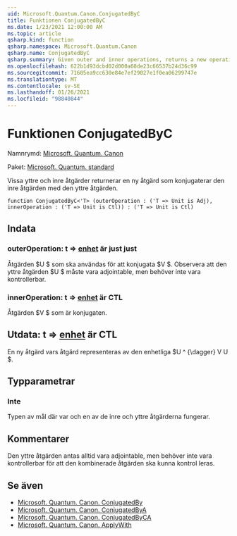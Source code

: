 ```yaml
---
uid: Microsoft.Quantum.Canon.ConjugatedByC
title: Funktionen ConjugatedByC
ms.date: 1/23/2021 12:00:00 AM
ms.topic: article
qsharp.kind: function
qsharp.namespace: Microsoft.Quantum.Canon
qsharp.name: ConjugatedByC
qsharp.summary: Given outer and inner operations, returns a new operation that conjugates the inner operation by the outer operation.
ms.openlocfilehash: 622b1d93dcbd02d000a68de23c66537b24d36c99
ms.sourcegitcommit: 71605ea9cc630e84e7ef29027e1f0ea06299747e
ms.translationtype: MT
ms.contentlocale: sv-SE
ms.lasthandoff: 01/26/2021
ms.locfileid: "98840844"
---
```

# <a name="conjugatedbyc-function"></a>Funktionen ConjugatedByC

Namnrymd: [Microsoft. Quantum. Canon](xref:Microsoft.Quantum.Canon)

Paket: [Microsoft. Quantum. standard](https://nuget.org/packages/Microsoft.Quantum.Standard)


Vissa yttre och inre åtgärder returnerar en ny åtgärd som konjugaterar den inre åtgärden med den yttre åtgärden.

```qsharp
function ConjugatedByC<'T> (outerOperation : ('T => Unit is Adj), innerOperation : ('T => Unit is Ctl)) : ('T => Unit is Ctl)
```


## <a name="input"></a>Indata

### <a name="outeroperation--t--unit--is-adj"></a>outerOperation: t => [enhet](xref:microsoft.quantum.lang-ref.unit)  är just just

Åtgärden $U $ som ska användas för att konjugata $V $. Observera att den yttre åtgärden $U $ måste vara adjointable, men behöver inte vara kontrollerbar.


### <a name="inneroperation--t--unit--is-ctl"></a>innerOperation: t => [enhet](xref:microsoft.quantum.lang-ref.unit)  är CTL

Åtgärden $V $ som är konjugaten.



## <a name="output--t--unit--is-ctl"></a>Utdata: t => [enhet](xref:microsoft.quantum.lang-ref.unit)  är CTL

En ny åtgärd vars åtgärd representeras av den enhetliga $U ^ {\dagger} V U $.

## <a name="type-parameters"></a>Typparametrar

### <a name="t"></a>Inte

Typen av mål där var och en av de inre och yttre åtgärderna fungerar.

## <a name="remarks"></a>Kommentarer

Den yttre åtgärden antas alltid vara adjointable, men behöver inte vara kontrollerbar för att den kombinerade åtgärden ska kunna kontrol leras.

## <a name="see-also"></a>Se även

- [Microsoft. Quantum. Canon. ConjugatedBy](xref:Microsoft.Quantum.Canon.ConjugatedBy)
- [Microsoft. Quantum. Canon. ConjugatedByA](xref:Microsoft.Quantum.Canon.ConjugatedByA)
- [Microsoft. Quantum. Canon. ConjugatedByCA](xref:Microsoft.Quantum.Canon.ConjugatedByCA)
- [Microsoft. Quantum. Canon. ApplyWith](xref:Microsoft.Quantum.Canon.ApplyWith)